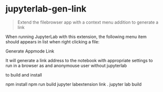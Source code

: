 # jupyterlab-gen-link

> Extend the filebrowser app with a context menu addition to generate a link


When running JupyterLab with this extension, the following menu item should
appears in list when right clicking a file:

   Generate Appmode Link

It will generate a link address to the notebook with appropriate settings to run in a browser as and anonymouse user without jupyterlab

to build and install

   npm install
   npm run build
   jupyter labextension link .
   jupyter lab build